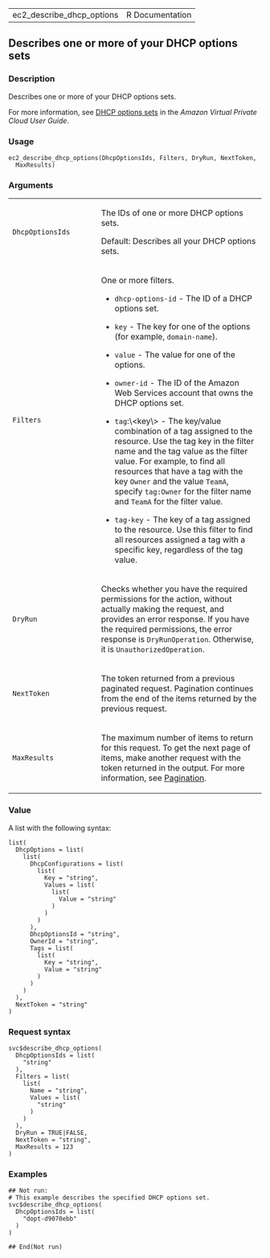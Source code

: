 <table style="width: 100%;">
<tbody>
<tr class="odd">
<td>ec2_describe_dhcp_options</td>
<td style="text-align: right;">R Documentation</td>
</tr>
</tbody>
</table>

## Describes one or more of your DHCP options sets

### Description

Describes one or more of your DHCP options sets.

For more information, see [DHCP options
sets](https://docs.aws.amazon.com/vpc/latest/userguide/VPC_DHCP_Options.html)
in the *Amazon Virtual Private Cloud User Guide*.

### Usage

    ec2_describe_dhcp_options(DhcpOptionsIds, Filters, DryRun, NextToken,
      MaxResults)

### Arguments

<table>
<colgroup>
<col style="width: 35%" />
<col style="width: 65%" />
</colgroup>
<tbody>
<tr class="odd">
<td><code
id="ec2_describe_dhcp_options_:_DhcpOptionsIds">DhcpOptionsIds</code></td>
<td><p>The IDs of one or more DHCP options sets.</p>
<p>Default: Describes all your DHCP options sets.</p></td>
</tr>
<tr class="even">
<td><code id="ec2_describe_dhcp_options_:_Filters">Filters</code></td>
<td><p>One or more filters.</p>
<ul>
<li><p><code>dhcp-options-id</code> - The ID of a DHCP options
set.</p></li>
<li><p><code>key</code> - The key for one of the options (for example,
<code>domain-name</code>).</p></li>
<li><p><code>value</code> - The value for one of the options.</p></li>
<li><p><code>owner-id</code> - The ID of the Amazon Web Services account
that owns the DHCP options set.</p></li>
<li><p><code>tag</code>:\&lt;key\&gt; - The key/value combination of a
tag assigned to the resource. Use the tag key in the filter name and the
tag value as the filter value. For example, to find all resources that
have a tag with the key <code>Owner</code> and the value
<code>TeamA</code>, specify <code>tag:Owner</code> for the filter name
and <code>TeamA</code> for the filter value.</p></li>
<li><p><code>tag-key</code> - The key of a tag assigned to the resource.
Use this filter to find all resources assigned a tag with a specific
key, regardless of the tag value.</p></li>
</ul></td>
</tr>
<tr class="odd">
<td><code id="ec2_describe_dhcp_options_:_DryRun">DryRun</code></td>
<td><p>Checks whether you have the required permissions for the action,
without actually making the request, and provides an error response. If
you have the required permissions, the error response is
<code>DryRunOperation</code>. Otherwise, it is
<code>UnauthorizedOperation</code>.</p></td>
</tr>
<tr class="even">
<td><code
id="ec2_describe_dhcp_options_:_NextToken">NextToken</code></td>
<td><p>The token returned from a previous paginated request. Pagination
continues from the end of the items returned by the previous
request.</p></td>
</tr>
<tr class="odd">
<td><code
id="ec2_describe_dhcp_options_:_MaxResults">MaxResults</code></td>
<td><p>The maximum number of items to return for this request. To get
the next page of items, make another request with the token returned in
the output. For more information, see <a
href="https://docs.aws.amazon.com/AWSEC2/latest/APIReference/Query-Requests.html#api-pagination">Pagination</a>.</p></td>
</tr>
</tbody>
</table>

### Value

A list with the following syntax:

    list(
      DhcpOptions = list(
        list(
          DhcpConfigurations = list(
            list(
              Key = "string",
              Values = list(
                list(
                  Value = "string"
                )
              )
            )
          ),
          DhcpOptionsId = "string",
          OwnerId = "string",
          Tags = list(
            list(
              Key = "string",
              Value = "string"
            )
          )
        )
      ),
      NextToken = "string"
    )

### Request syntax

    svc$describe_dhcp_options(
      DhcpOptionsIds = list(
        "string"
      ),
      Filters = list(
        list(
          Name = "string",
          Values = list(
            "string"
          )
        )
      ),
      DryRun = TRUE|FALSE,
      NextToken = "string",
      MaxResults = 123
    )

### Examples

    ## Not run: 
    # This example describes the specified DHCP options set.
    svc$describe_dhcp_options(
      DhcpOptionsIds = list(
        "dopt-d9070ebb"
      )
    )

    ## End(Not run)
